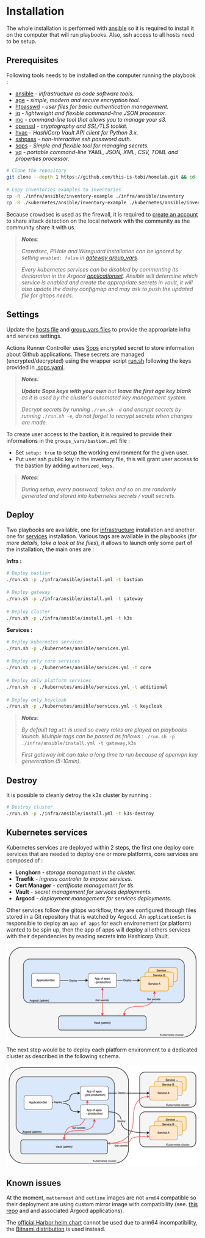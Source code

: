 # Installation

The whole installation is performed with [ansible](https://www.ansible.com/) so it is required to install it on the computer that will run playbooks. Also, ssh access to all hosts need to be setup.

## Prerequisites

Following tools needs to be installed on the computer running the playbook :
- [ansible](https://ansible.com) *- infrastructure as code software tools.*
- [age](https://github.com/FiloSottile/age) *- simple, modern and secure encryption tool.*
- [htpasswd](https://httpd.apache.org/docs/2.4/en/programs/htpasswd.html) *- user files for basic authentication managerment.*
- [jq](https://jqlang.github.io/jq/) *- lightweight and flexible command-line JSON processor.*
- [mc](https://min.io/docs/minio/linux/reference/minio-mc.html) *- command-line tool that allows you to manage your s3.*
- [openssl](https://www.openssl.org/) *- cryptography and SSL/TLS toolkit.*
- [hvac](https://hvac.readthedocs.io/en/stable/overview.html) *- HashiCorp Vault API client for Python 3.x.*
- [sshpass](https://sourceforge.net/projects/sshpass) *- non-interactive ssh password auth.*
- [sops](https://github.com/getsops/sops) *- Simple and flexible tool for managing secrets.*
- [yq](https://github.com/mikefarah/yq) *- portable command-line YAML, JSON, XML, CSV, TOML and properties processor.*

```sh
# Clone the repository
git clone --depth 1 https://github.com/this-is-tobi/homelab.git && cd ./homelab && rm -rf ./.git

# Copy inventories examples to inventories
cp -R ./infra/ansible/inventory-example ./infra/ansible/inventory
cp -R ./kubernetes/ansible/inventory-example ./kubernetes/ansible/inventory
```

Because crowdsec is used as the firewall, it is required to [create an account](https://app.crowdsec.net/) to share attack detection on the local network with the community as the community share it with us.

> __*Notes*__:
>
> *Crowdsec, PiHole and Wireguard installation can be ignored by setting `enabled: false` in [gateway group_vars](../infra/ansible/inventory-example/group_vars/gateway.yml).*
>
> *Every kubernetes services can be disabled by commenting its declaration in the Argocd [applicationset](../kubernetes/argo-cd/envs/production/applicationset.yaml). Ansible will determine which service is enabled and create the appropriate secrets in vault, it will also update the dashy configmap and may ask to push the updated file for gitops needs.*


## Settings

Update the [hosts file](../infra/ansible/inventory-example/hosts.yml) and [group_vars files](../infra/ansible/inventory-example/group_vars/) to provide the appropriate infra and services settings.

Actions Runner Controller uses [Sops](https://github.com/getsops/sops) encrypted secret to store information about Github applications. These secrets are managed (encrypted/decrypted) using the wrapper script [run.sh](../run.sh) following the keys provided in [.sops.yaml](../.sops.yaml).

> *__Notes:__*
>
> *__Update Sops keys with your own__ but __leave the first age key blank__ as it is used by the cluster's automated key management system.*
>
> *Decrypt secrets by running `./run.sh -d` and encrypt secrets by running `./run.sh -e`, do not forget to recrypt secrets when changes are made.*


To create user access to the bastion, it is required to provide their informations in the `groups_vars/bastion.yml` file :
- Set `setup: true` to setup the working environment for the given user.
- Put user ssh public key in the inventory file, this will grant user access to the bastion by adding `authorized_keys`.

> __*Notes*__:
>
> *During setup, every password, token and so on are randomly generated and stored into kubernetes secrets / vault secrets.*

## Deploy

Two playbooks are available, one for [infrastructure](../infra/ansible/install.yml) installation and another one for [services](../kubernetes/ansible/services.yml) installation.
Various tags are available in the playbooks (*for more details, take a look at the files*), it allows to launch only some part of the installation, the main ones are :

__Infra :__
```sh
# Deploy bastion
./run.sh -p ./infra/ansible/install.yml -t bastion

# Deploy gateway
./run.sh -p ./infra/ansible/install.yml -t gateway

# Deploy cluster
./run.sh -p ./infra/ansible/install.yml -t k3s
```

__Services :__

```sh
# Deploy kubernetes services
./run.sh -p ./kubernetes/ansible/services.yml

# Deploy only core services
./run.sh -p ./kubernetes/ansible/services.yml -t core

# Deploy only platform services
./run.sh -p ./kubernetes/ansible/services.yml -t additional

# Deploy only keycloak
./run.sh -p ./kubernetes/ansible/services.yml -t keycloak
```

> __*Notes*__:
>
> *By default tag `all` is used so every roles are played on playbooks launch.*
> *Multiple tags can be passed as follows :* `./run.sh -p ./infra/ansible/install.yml -t gateway,k3s`
>
> *First gateway init can take a long time to run because of openvpn key genereration (5-10min).*

## Destroy

It is possible to cleanly detroy the k3s cluster by running :

```sh
# Destroy cluster
./run.sh -p ./infra/ansible/install.yml -t k3s-destroy
```

## Kubernetes services

Kubernetes services are deployed within 2 steps, the first one deploy core services that are needed to deploy one or more platforms, core services are composed of :
- __Longhorn__ *- storage management in the cluster.*
- __Traefik__ *- ingress controler to expose services.*
- __Cert Manager__ *- certificate management for tls.*
- __Vault__ *- secret management for services deployments.*
- __Argocd__ *- deployment management for services deployments.*

Other services follow the gitops workflow, they are configured through files stored in a Git repository that is watched by Argocd.
An `applicationSet` is responsible to deploy an `app of apps` for each environement (or platform) wanted to be spin up, then the app of apps will deploy all others services with their dependencies by reading secrets into Hashicorp Vault.

![gitops-01](images/gitops-01.drawio.png)

The next step would be to deploy each platform environment to a dedicated cluster as described in the following schema.

![gitops-02](images/gitops-02.drawio.png)

## Known issues

At the moment, `mattermost` and `outline` images are not `arm64` compatible so their deployment are using custom mirror image with compatibility (see. [this repo](https://github.com/this-is-tobi/multiarch-mirror) and and associated Argocd applications).

The [official Harbor helm chart](https://artifacthub.io/packages/helm/harbor/harbor) cannot be used due to arm64 incompatibility, the [Bitnami distribution](https://artifacthub.io/packages/helm/bitnami/harbor) is used instead.
